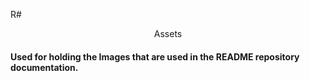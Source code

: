 R# <p align="center">Assets</p>

#### Used for holding the Images that are used in the README repository documentation.
